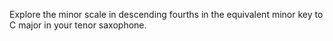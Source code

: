 Explore the minor scale in descending fourths in the equivalent minor key to C major in your tenor saxophone.